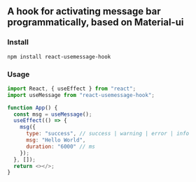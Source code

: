 ## A hook for activating message bar programmatically, based on Material-ui

### Install

```
npm install react-usemessage-hook
```

### Usage

```js
import React, { useEffect } from "react";
import useMessage from "react-usemessage-hook";

function App() {
  const msg = useMessage();
  useEffect(() => {
    msg({
      type: "success", // success | warning | error | info
      msg: "Hello World",
      duration: "6000" // ms
    });
  }, []);
  return <></>;
}
```
